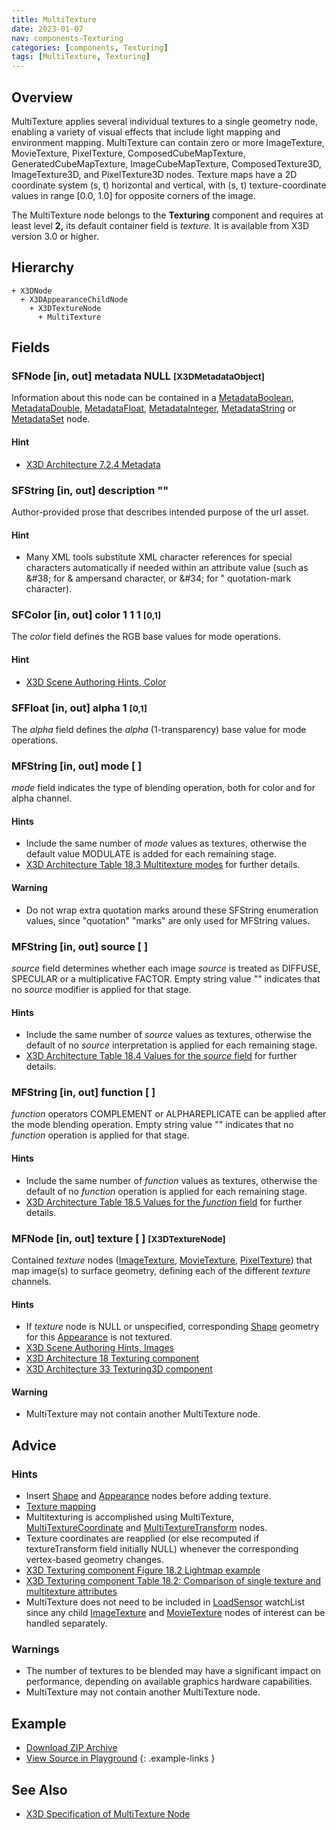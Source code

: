 ```yaml
---
title: MultiTexture
date: 2023-01-07
nav: components-Texturing
categories: [components, Texturing]
tags: [MultiTexture, Texturing]
---
```

<style>
.post h3 {
  word-spacing: 0.2em;
}
</style>

## Overview

MultiTexture applies several individual textures to a single geometry node, enabling a variety of visual effects that include light mapping and environment mapping. MultiTexture can contain zero or more ImageTexture, MovieTexture, PixelTexture, ComposedCubeMapTexture, GeneratedCubeMapTexture, ImageCubeMapTexture, ComposedTexture3D, ImageTexture3D, and PixelTexture3D nodes. Texture maps have a 2D coordinate system (s, t) horizontal and vertical, with (s, t) texture-coordinate values in range [0.0, 1.0] for opposite corners of the image.

The MultiTexture node belongs to the **Texturing** component and requires at least level **2,** its default container field is *texture.* It is available from X3D version 3.0 or higher.

## Hierarchy

```
+ X3DNode
  + X3DAppearanceChildNode
    + X3DTextureNode
      + MultiTexture
```

## Fields

### SFNode [in, out] **metadata** NULL <small>[X3DMetadataObject]</small>

Information about this node can be contained in a [MetadataBoolean](/x_ite/components/core/metadataboolean/), [MetadataDouble](/x_ite/components/core/metadatadouble/), [MetadataFloat](/x_ite/components/core/metadatafloat/), [MetadataInteger](/x_ite/components/core/metadatainteger/), [MetadataString](/x_ite/components/core/metadatastring/) or [MetadataSet](/x_ite/components/core/metadataset/) node.

#### Hint

- [X3D Architecture 7.2.4 Metadata](https://www.web3d.org/specifications/X3Dv4/ISO-IEC19775-1v4-IS/Part01/components/core.html#Metadata)

### SFString [in, out] **description** ""

Author-provided prose that describes intended purpose of the url asset.

#### Hint

- Many XML tools substitute XML character references for special characters automatically if needed within an attribute value (such as &amp;#38; for &amp; ampersand character, or &amp;#34; for " quotation-mark character).

### SFColor [in, out] **color** 1 1 1 <small>[0,1]</small>

The *color* field defines the RGB base values for mode operations.

#### Hint

- [X3D Scene Authoring Hints, Color](https://www.web3d.org/x3d/content/examples/X3dSceneAuthoringHints.html#Color)

### SFFloat [in, out] **alpha** 1 <small>[0,1]</small>

The *alpha* field defines the *alpha* (1-transparency) base value for mode operations.

### MFString [in, out] **mode** [ ]

*mode* field indicates the type of blending operation, both for color and for alpha channel.

#### Hints

- Include the same number of *mode* values as textures, otherwise the default value MODULATE is added for each remaining stage.
- [X3D Architecture Table 18.3 Multitexture modes](https://www.web3d.org/specifications/X3Dv4/ISO-IEC19775-1v4-IS/Part01/components/texturing.html#t-MultitextureModes) for further details.

#### Warning

- Do not wrap extra quotation marks around these SFString enumeration values, since "quotation" "marks" are only used for MFString values.

### MFString [in, out] **source** [ ]

*source* field determines whether each image *source* is treated as DIFFUSE, SPECULAR or a multiplicative FACTOR. Empty string value "" indicates that no *source* modifier is applied for that stage.

#### Hints

- Include the same number of *source* values as textures, otherwise the default of no *source* interpretation is applied for each remaining stage.
- [X3D Architecture Table 18.4 Values for the *source* field](https://www.web3d.org/specifications/X3Dv4/ISO-IEC19775-1v4-IS/Part01/components/texturing.html#t-ValuesForSourceField) for further details.

### MFString [in, out] **function** [ ]

*function* operators COMPLEMENT or ALPHAREPLICATE can be applied after the mode blending operation. Empty string value "" indicates that no *function* operation is applied for that stage.

#### Hints

- Include the same number of *function* values as textures, otherwise the default of no *function* operation is applied for each remaining stage.
- [X3D Architecture Table 18.5 Values for the *function* field](https://www.web3d.org/specifications/X3Dv4/ISO-IEC19775-1v4-IS/Part01/components/texturing.html#t-ValuesForFunctionField) for further details.

### MFNode [in, out] **texture** [ ] <small>[X3DTextureNode]</small>

Contained *texture* nodes ([ImageTexture](/x_ite/components/texturing/imagetexture/), [MovieTexture](/x_ite/components/texturing/movietexture/), [PixelTexture](/x_ite/components/texturing/pixeltexture/)) that map image(s) to surface geometry, defining each of the different *texture* channels.

#### Hints

- If *texture* node is NULL or unspecified, corresponding [Shape](/x_ite/components/shape/shape/) geometry for this [Appearance](/x_ite/components/shape/appearance/) is not textured.
- [X3D Scene Authoring Hints, Images](https://www.web3d.org/x3d/content/examples/X3dSceneAuthoringHints.html#Images)
- [X3D Architecture 18 Texturing component](https://www.web3d.org/specifications/X3Dv4/ISO-IEC19775-1v4-IS/Part01/components/texturing.html)
- [X3D Architecture 33 Texturing3D component](https://www.web3d.org/specifications/X3Dv4/ISO-IEC19775-1v4-IS/Part01/components/texture3D.html)

#### Warning

- MultiTexture may not contain another MultiTexture node.

## Advice

### Hints

- Insert [Shape](/x_ite/components/shape/shape/) and [Appearance](/x_ite/components/shape/appearance/) nodes before adding texture.
- [Texture mapping](https://en.wikipedia.org/wiki/Texture_mapping)
- Multitexturing is accomplished using MultiTexture, [MultiTextureCoordinate](/x_ite/components/texturing/multitexturecoordinate/) and [MultiTextureTransform](/x_ite/components/texturing/multitexturetransform/) nodes.
- Texture coordinates are reapplied (or else recomputed if textureTransform field initially NULL) whenever the corresponding vertex-based geometry changes.
- [X3D Texturing component Figure 18.2 Lightmap example](https://www.web3d.org/documents/specifications/19775-1/V3.3/Part01/components/texturing.html#f-Lightmapexample)
- [X3D Texturing component Table 18.2: Comparison of single texture and multitexture attributes](https://www.web3d.org/documents/specifications/19775-1/V3.3/Part01/components/texturing.html#t-SingleAndMultitextureAttrs)
- MultiTexture does not need to be included in [LoadSensor](/x_ite/components/networking/loadsensor/) watchList since any child [ImageTexture](/x_ite/components/texturing/imagetexture/) and [MovieTexture](/x_ite/components/texturing/movietexture/) nodes of interest can be handled separately.

### Warnings

- The number of textures to be blended may have a significant impact on performance, depending on available graphics hardware capabilities.
- MultiTexture may not contain another MultiTexture node.

## Example

<x3d-canvas class="xr-button-br" src="https://create3000.github.io/media/examples/Texturing/MultiTexture/MultiTexture.x3d" update="auto" xrMovementControl="VIEWER_POSE"></x3d-canvas>

- [Download ZIP Archive](https://create3000.github.io/media/examples/Texturing/MultiTexture/MultiTexture.zip)
- [View Source in Playground](/x_ite/playground/?url=https://create3000.github.io/media/examples/Texturing/MultiTexture/MultiTexture.x3d)
{: .example-links }

## See Also

- [X3D Specification of MultiTexture Node](https://www.web3d.org/documents/specifications/19775-1/V4.0/Part01/components/texturing.html#MultiTexture)
